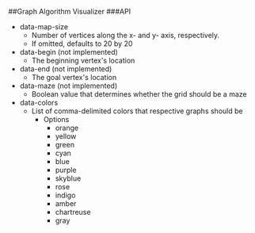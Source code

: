 ##Graph Algorithm Visualizer
###API
* data-map-size
  * Number of vertices along the x- and y- axis, respectively.
  * If omitted, defaults to 20 by 20
* data-begin (not implemented)
  * The beginning vertex's location
* data-end (not implemented)
  * The goal vertex's location
* data-maze (not implemented)
  * Boolean value that determines whether the grid should be a maze
* data-colors
  * List of comma-delimited colors that respective graphs should be
    * Options
      * orange
      * yellow
      * green
      * cyan
      * blue
      * purple
      * skyblue
      * rose
      * indigo
      * amber
      * chartreuse
      * gray